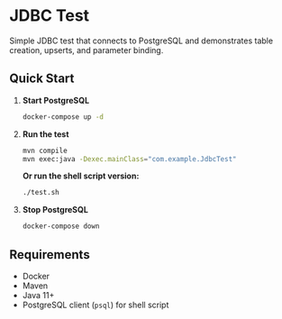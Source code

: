 # JDBC Test

Simple JDBC test that connects to PostgreSQL and demonstrates table creation, upserts, and parameter binding.

## Quick Start

1. **Start PostgreSQL**
   ```bash
   docker-compose up -d
   ```

2. **Run the test**
   ```bash
   mvn compile
   mvn exec:java -Dexec.mainClass="com.example.JdbcTest"
   ```

   **Or run the shell script version:**
   ```bash
   ./test.sh
   ```

3. **Stop PostgreSQL**
   ```bash
   docker-compose down
   ```

## Requirements

- Docker
- Maven
- Java 11+
- PostgreSQL client (`psql`) for shell script